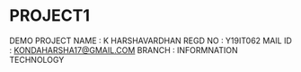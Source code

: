 # PROJECT1
DEMO PROJECT
NAME : K HARSHAVARDHAN
REGD NO : Y19IT062
MAIL ID : KONDAHARSHA17@GMAIL.COM
BRANCH : INFORMNATION TECHNOLOGY
